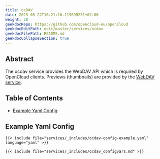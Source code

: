 ```yaml
---
title: ocDAV
date: 2025-05-22T16:21:16.119699251+02:00
weight: 20
geekdocRepo: https://github.com/opencloud-eu/opencloud
geekdocEditPath: edit/master/services/ocdav
geekdocFilePath: README.md
geekdocCollapseSection: true
---
```


<!-- Do not edit this file, it is autogenerated. Edit the service README.md instead -->

## Abstract


The ocdav service provides the WebDAV API which is required by OpenCloud clients. Previews (thumbnails) are provided by the [WebDAV service](../webdav/Webdav-info).

## Table of Contents

* [Example Yaml Config](./ocdav-envvars)

## Example Yaml Config
```
{{< include file="services/_includes/ocdav-config-example.yaml"  language="yaml" >}}

{{< include file="services/_includes/ocdav_configvars.md" >}}

